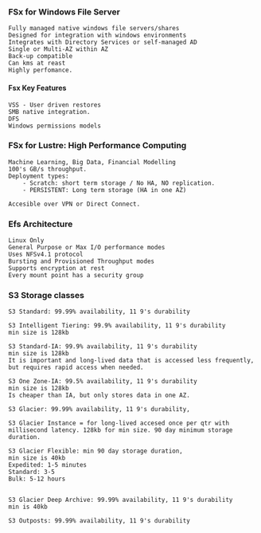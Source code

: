 ### FSx for Windows File Server

	Fully managed native windows file servers/shares
	Designed for integration with windows environments
	Integrates with Directory Services or self-managed AD
    Single or Multi-AZ within AZ
    Back-up compatible
    Can kms at reast
    Highly perfomance.
    
    
#### Fsx Key Features
   
    VSS - User driven restores
    SMB native integration.
    DFS
    Windows permissions models


### FSx for Lustre: High Performance Computing

    Machine Learning, Big Data, Financial Modelling
    100's GB/s throughput.
    Deployment types:
        - Scratch: short term storage / No HA, NO replication.
        - PERSISTENT: Long term storage (HA in one AZ)

    Accesible over VPN or Direct Connect.
    

### Efs Architecture

    Linux Only
    General Purpose or Max I/O performance modes
    Uses NFSv4.1 protocol
    Bursting and Provisioned Throughput modes
    Supports encryption at rest 
    Every mount point has a security group

### S3 Storage classes

    S3 Standard: 99.99% availability, 11 9's durability

    S3 Intelligent Tiering: 99.9% availability, 11 9's durability
    min size is 128kb

    S3 Standard-IA: 99.9% availability, 11 9's durability
    min size is 128kb
    It is important and long-lived data that is accessed less frequently, but requires rapid access when needed.

    S3 One Zone-IA: 99.5% availability, 11 9's durability
    min size is 128kb
    Is cheaper than IA, but only stores data in one AZ.

    S3 Glacier: 99.99% availability, 11 9's durability, 

    S3 Glacier Instance = for long-lived accesed once per qtr with
    millisecond latency. 128kb for min size. 90 day minimum storage duration.

    S3 Glacier Flexible: min 90 day storage duration,
    min size is 40kb
    Expedited: 1-5 minutes
    Standard: 3-5 
    Bulk: 5-12 hours
    

    S3 Glacier Deep Archive: 99.99% availability, 11 9's durability
    min is 40kb

    S3 Outposts: 99.99% availability, 11 9's durability
    




